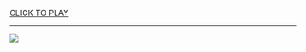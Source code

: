 
<a href="https://premium76.site?title=about_blank_game_unblocked&ref=13M">CLICK TO PLAY</a></h3>
<hr>

<a href="https://premium76.site?title=about_blank_game_unblocked&ref=13M"><img src="https://clearcache.store/games.png"></a>


